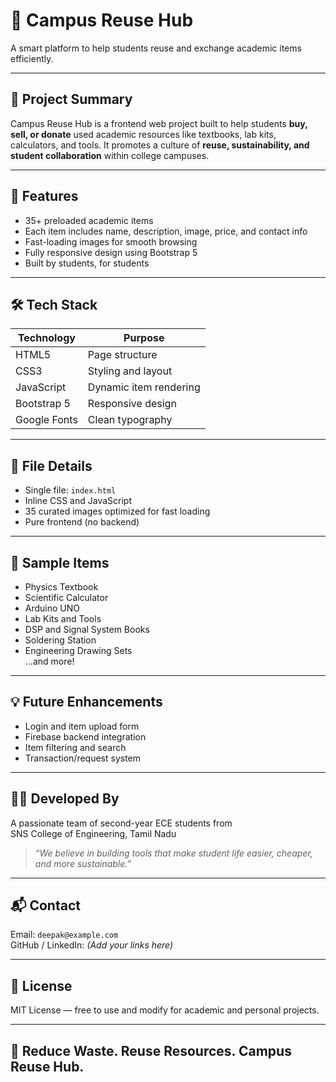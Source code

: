                
# 🏫 Campus Reuse Hub

A smart platform to help students reuse and exchange academic items efficiently.
 
---
  
## 📌 Project Summary

Campus Reuse Hub is a frontend web project built to help students **buy, sell, or donate** used academic resources like textbooks, lab kits, calculators, and tools. It promotes a culture of **reuse, sustainability, and student collaboration** within college campuses.
 
------
 
## 🚀 Features

- 35+ preloaded academic items  
- Each item includes name, description, image, price, and contact info  
- Fast-loading images for smooth browsing  
- Fully responsive design using Bootstrap 5  
- Built by students, for students

---

## 🛠️ Tech Stack

| Technology     | Purpose               |
|----------------|------------------------|
| HTML5          | Page structure         |
| CSS3           | Styling and layout     |
| JavaScript     | Dynamic item rendering |
| Bootstrap 5    | Responsive design      |
| Google Fonts   | Clean typography       |

---

## 📂 File Details

- Single file: `index.html`  
- Inline CSS and JavaScript  
- 35 curated images optimized for fast loading  
- Pure frontend (no backend)

---

## 📸 Sample Items

- Physics Textbook  
- Scientific Calculator  
- Arduino UNO  
- Lab Kits and Tools  
- DSP and Signal System Books  
- Soldering Station  
- Engineering Drawing Sets  
…and more!

---

## 💡 Future Enhancements

- Login and item upload form  
- Firebase backend integration  
- Item filtering and search  
- Transaction/request system

---

## 👨‍💻 Developed By

A passionate team of second-year ECE students from  
SNS College of Engineering, Tamil Nadu

> *“We believe in building tools that make student life easier, cheaper, and more sustainable.”*

---

## 📬 Contact

Email: `deepak@example.com`  
GitHub / LinkedIn: *(Add your links here)*

---

## 📝 License

MIT License — free to use and modify for academic and personal projects.

---

## 🔁 Reduce Waste. Reuse Resources. Campus Reuse Hub.
